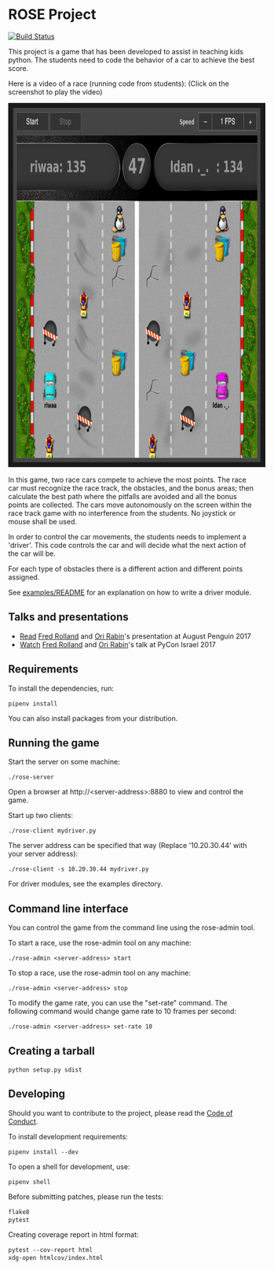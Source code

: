# ROSE Project

[![Build Status](https://travis-ci.org/RedHat-Israel/ROSE.svg?branch=master)](https://travis-ci.org/RedHat-Israel/ROSE)

This project is a game that has been developed to assist in teaching kids python.
The students need to code the behavior of a car to achieve the best score.

Here is a video of a race (running code from students):
(Click on the screenshot to play the video)

<a href="http://www.youtube.com/watch?feature=player_embedded&v=BEV-CcqTOnw
" target="_blank"><img src="rose-video-preview.jpg"
alt="ROSE Race Car Game" width="860" height="720" border="10" /></a>

In this game, two race cars compete to achieve the most points.
The race car must recognize the race track, the obstacles, and the bonus areas;
then calculate the best path where the pitfalls are avoided and all the bonus points are collected.
The cars move autonomously on the screen within the race track game with no interference
from the students. No joystick or mouse shall be used.
 
In order to control the car movements, the students needs to implement a 'driver'.
This code  controls the car and will decide what the next action of the car will be.

For each type of obstacles there is a different action and different points assigned.

See [examples/README](examples/README) for an explanation on how to write a driver module.


## Talks and presentations

- [Read](http://ap.hamakor.org.il/2017/tracks.html#main-f1015) [Fred Rolland](https://github.com/rollandf)
  and [Ori Rabin](https://github.com/orrabin)'s presentation at August Penguin 2017
- [Watch](https://www.youtube.com/watch?v=41oxZr43Ih0) [Fred Rolland](https://github.com/rollandf)
  and [Ori Rabin](https://github.com/orrabin)'s talk at PyCon Israel 2017


## Requirements

To install the dependencies, run:

    pipenv install

You can also install packages from your distribution.


## Running the game

Start the server on some machine:

    ./rose-server

Open a browser at http://\<server-address\>:8880 to view and control the game.

Start up two clients:

    ./rose-client mydriver.py

The server address can be specified that way (Replace '10.20.30.44' with your server address):

    ./rose-client -s 10.20.30.44 mydriver.py

For driver modules, see the examples directory.


Command line interface
----------------------

You can control the game from the command line using the rose-admin tool.

To start a race, use the rose-admin tool on any machine:

    ./rose-admin <server-address> start

To stop a race, use the rose-admin tool on any machine:

    ./rose-admin <server-address> stop

To modify the game rate, you can use the "set-rate" command. The following command
would change game rate to 10 frames per second:

    ./rose-admin <server-address> set-rate 10


## Creating a tarball

    python setup.py sdist


## Developing

Should you want to contribute to the project, please read the [Code of Conduct](docs/code-of-conduct.md).

To install development requirements:

    pipenv install --dev

To open a shell for development, use:

    pipenv shell

Before submitting patches, please run the tests:

    flake8
    pytest

Creating coverage report in html format:

    pytest --cov-report html
    xdg-open htmlcov/index.html
